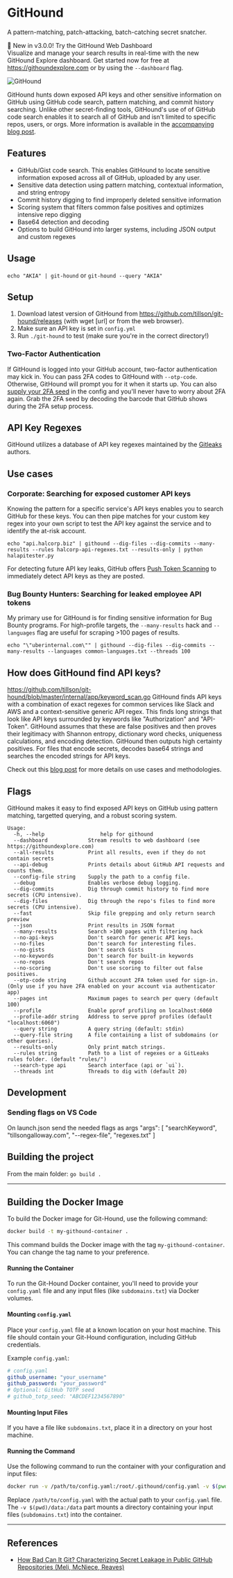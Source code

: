 # GitHound

A pattern-matching, patch-attacking, batch-catching secret snatcher.


🚀 New in v3.0.0! Try the GitHound Web Dashboard  
Visualize and manage your search results in real-time with the new GitHound Explore dashboard.  Get started now for free at https://githoundexplore.com or by using the `--dashboard` flag.



![GitHound](assets/logo.png)

GitHound hunts down exposed API keys and other sensitive information on GitHub using GitHub code search, pattern matching, and commit history searching. Unlike other secret-finding tools, GitHound's use of of GitHub code search enables it to search all of GitHub and isn't limited to specific repos, users, or orgs.
More information is available in the [accompanying blog post](https://tillsongalloway.com/finding-sensitive-information-on-github/).

## Features

- GitHub/Gist code search. This enables GitHound to locate sensitive information exposed across all of GitHub, uploaded by any user.
- Sensitive data detection using pattern matching, contextual information, and string entropy
- Commit history digging to find improperly deleted sensitive information
- Scoring system that filters common false positives and optimizes intensive repo digging
- Base64 detection and decoding
- Options to build GitHound into larger systems, including JSON output and custom regexes

## Usage

`echo "AKIA" | git-hound` or `git-hound --query "AKIA"`

## Setup

1. Download latest version of GitHound from https://github.com/tillson/git-hound/releases (with wget [url] or from the web browser).
2. Make sure an API key is set in `config.yml`
4. Run `./git-hound` to test (make sure you're in the correct directory!)

### Two-Factor Authentication

If GitHound is logged into your GitHub account, two-factor authentication may kick in. You can pass 2FA codes to GitHound with `--otp-code`.
Otherwise, GitHound will prompt you for it when it starts up.
You can also [supply your 2FA seed](https://github.com/tillson/git-hound/pull/24) in the config and you'll never have to worry about 2FA again.
Grab the 2FA seed by decoding the barcode that GitHub shows during the 2FA setup process.

## API Key Regexes
GitHound utilizes a database of API key regexes maintained by the [Gitleaks](https://github.com/zricethezav/gitleaks) authors.

## Use cases

### Corporate: Searching for exposed customer API keys

Knowing the pattern for a specific service's API keys enables you to search GitHub for these keys. You can then pipe matches for your custom key regex into your own script to test the API key against the service and to identify the at-risk account.

`echo "api.halcorp.biz" | githound --dig-files --dig-commits --many-results --rules halcorp-api-regexes.txt --results-only | python halapitester.py`

For detecting future API key leaks, GitHub offers [Push Token Scanning](https://help.github.com/en/articles/about-token-scanning) to immediately detect API keys as they are posted.

### Bug Bounty Hunters: Searching for leaked employee API tokens

My primary use for GitHound is for finding sensitive information for Bug Bounty programs. For high-profile targets, the `--many-results` hack and `--languages` flag are useful for scraping >100 pages of results.

`echo "\"uberinternal.com\"" | githound --dig-files --dig-commits --many-results --languages common-languages.txt --threads 100`

## How does GitHound find API keys?

https://github.com/tillson/git-hound/blob/master/internal/app/keyword_scan.go
GitHound finds API keys with a combination of exact regexes for common services like Slack and AWS and a context-sensitive generic API regex. This finds long strings that look like API keys surrounded by keywords like "Authorization" and "API-Token". GitHound assumes that these are false positives and then proves their legitimacy with Shannon entropy, dictionary word checks, uniqueness calculations, and encoding detection. GitHound then outputs high certainty positives.
For files that encode secrets, decodes base64 strings and searches the encoded strings for API keys.

Check out this [blog post](https://tillsongalloway.com/finding-sensitive-information-on-github/) for more details on use cases and methodologies.

## Flags
GitHound makes it easy to find exposed API keys on GitHub using pattern matching, targetted querying, and a robust scoring system.
```
Usage:
  -h, --help                  help for githound
  --dashboard             Stream results to web dashboard (see https://githoundexplore.com)
  --all-results           Print all results, even if they do not contain secrets
  --api-debug             Prints details about GitHub API requests and counts them.
  --config-file string    Supply the path to a config file.
  --debug                 Enables verbose debug logging.
  --dig-commits           Dig through commit history to find more secrets (CPU intensive).
  --dig-files             Dig through the repo's files to find more secrets (CPU intensive).
  --fast                  Skip file grepping and only return search preview
  --json                  Print results in JSON format
  --many-results          Search >100 pages with filtering hack
  --no-api-keys           Don't search for generic API keys.
  --no-files              Don't search for interesting files.
  --no-gists              Don't search Gists
  --no-keywords           Don't search for built-in keywords
  --no-repos              Don't search repos
  --no-scoring            Don't use scoring to filter out false positives.
  --otp-code string       Github account 2FA token used for sign-in. (Only use if you have 2FA enabled on your account via authenticator app)
  --pages int             Maximum pages to search per query (default 100)
  --profile               Enable pprof profiling on localhost:6060
  --profile-addr string   Address to serve pprof profiles (default "localhost:6060")
  --query string          A query string (default: stdin)
  --query-file string     A file containing a list of subdomains (or other queries).
  --results-only          Only print match strings.
  --rules string          Path to a list of regexes or a GitLeaks rules folder. (default "rules/")
  --search-type api       Search interface (api or `ui`).
  --threads int           Threads to dig with (default 20)
```

## Development
### Sending flags on VS Code

On launch.json send the needed flags as args
"args": [
"searchKeyword",
"tillsongalloway.com",
"--regex-file",
"regexes.txt"
]

## Building the project

From the main folder: `go build .`

---

## Building the Docker Image
To build the Docker image for Git-Hound, use the following command:

```bash
docker build -t my-githound-container .
```

This command builds the Docker image with the tag `my-githound-container`. You can change the tag name to your preference.

#### Running the Container
To run the Git-Hound Docker container, you'll need to provide your `config.yaml` file and any input files (like `subdomains.txt`) via Docker volumes.

#### Mounting `config.yaml`
Place your `config.yaml` file at a known location on your host machine. This file should contain your Git-Hound configuration, including GitHub credentials.

Example `config.yaml`:

```yaml
# config.yaml
github_username: "your_username"
github_password: "your_password"
# Optional: GitHub TOTP seed
# github_totp_seed: "ABCDEF1234567890"
```

#### Mounting Input Files
If you have a file like `subdomains.txt`, place it in a directory on your host machine.

#### Running the Command
Use the following command to run the container with your configuration and input files:

```bash
docker run -v /path/to/config.yaml:/root/.githound/config.yaml -v $(pwd)/data:/data my-githound-container --subdomain-file /data/subdomains.txt
```

Replace `/path/to/config.yaml` with the actual path to your `config.yaml` file. The `-v $(pwd)/data:/data` part mounts a directory containing your input files (`subdomains.txt`) into the container.

---

## References

- [How Bad Can It Git? Characterizing Secret Leakage in Public GitHub Repositories (Meli, McNiece, Reaves)](https://www.ndss-symposium.org/wp-content/uploads/2019/02/ndss2019_04B-3_Meli_paper.pdf)
